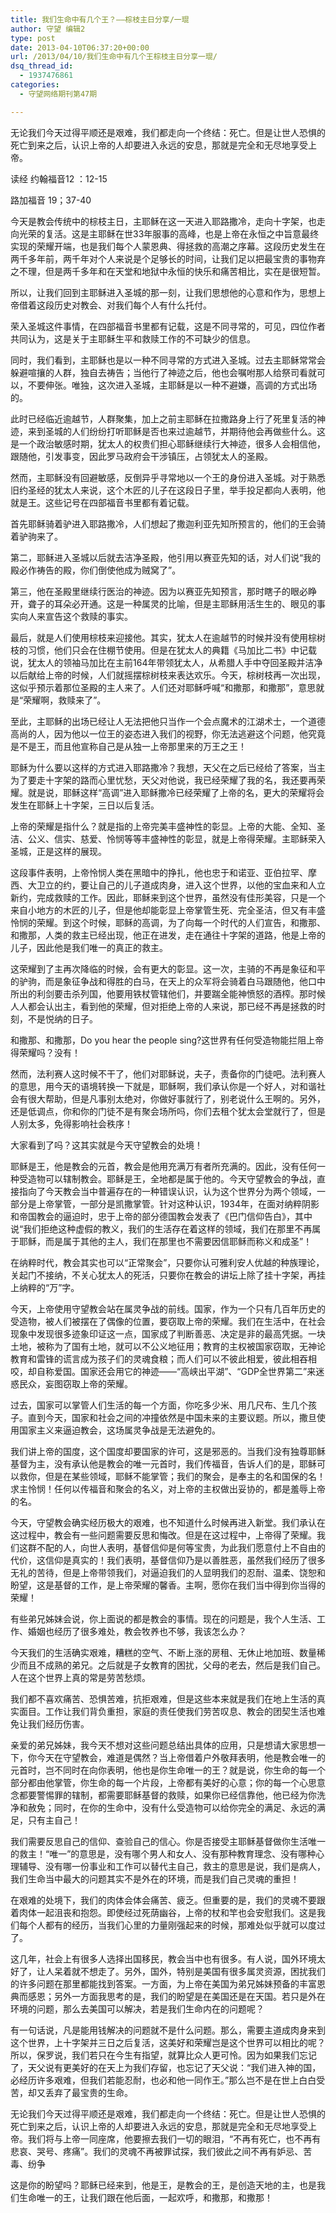 ```yaml
---
title: 我们生命中有几个王？——棕枝主日分享/一琨
author: 守望 编辑2
type: post
date: 2013-04-10T06:37:20+00:00
url: /2013/04/10/我们生命中有几个王棕枝主日分享一琨/
dsq_thread_id:
  - 1937476861
categories:
  - 守望网络期刊第47期

---
```

无论我们今天过得平顺还是艰难，我们都走向一个终结：死亡。但是让世人恐惧的死亡到来之后，认识上帝的人却要进入永远的安息，那就是完全和无尽地享受上帝。<!--more-->

读经 约翰福音12 ：12-15

路加福音 19；37-40

今天是教会传统中的棕枝主日，主耶稣在这一天进入耶路撒冷，走向十字架，也走向光荣的复活。这是主耶稣在世33年服事的高峰，也是上帝在永恒之中旨意最终实现的荣耀开端，也是我们每个人蒙恩典、得拯救的高潮之序幕。这段历史发生在两千多年前，两千年对个人来说是个足够长的时间，让我们足以把最宝贵的事物弃之不理，但是两千多年和在天堂和地狱中永恒的快乐和痛苦相比，实在是很短暂。

所以，让我们回到主耶稣进入圣城的那一刻，让我们思想他的心意和作为，思想上帝借着这段历史对教会、对我们每个人有什么托付。

荣入圣城这件事情，在四部福音书里都有记载，这是不同寻常的，可见，四位作者共同认为，这是关于主耶稣生平和救赎工作的不可缺少的信息。

同时，我们看到，主耶稣也是以一种不同寻常的方式进入圣城。过去主耶稣常常会躲避喧攘的人群，独自去祷告；当他行了神迹之后，他也会嘱咐那人给祭司看就可以，不要伸张。唯独，这次进入圣城，主耶稣是以一种不避嫌，高调的方式出场的。

此时已经临近逾越节，人群聚集，加上之前主耶稣在拉撒路身上行了死里复活的神迹，来到圣城的人们纷纷打听耶稣是否也来过逾越节，并期待他会再做些什么。这是一个政治敏感时期，犹太人的权贵们担心耶稣继续行大神迹，很多人会相信他，跟随他，引发事变，因此罗马政府会干涉镇压，占领犹太人的圣殿。

然而，主耶稣没有回避敏感，反倒异乎寻常地以一个王的身份进入圣城。对于熟悉旧约圣经的犹太人来说，这个木匠的儿子在这段日子里，举手投足都向人表明，他就是王。这些记号在四部福音书里都有着记载。

首先耶稣骑着驴进入耶路撒冷，人们想起了撒迦利亚先知所预言的，他们的王会骑着驴驹来了。

第二，耶稣进入圣城以后就去洁净圣殿，他引用以赛亚先知的话，对人们说“我的殿必作祷告的殿，你们倒使他成为贼窝了”。

第三，他在圣殿里继续行医治的神迹。因为以赛亚先知预言，那时瞎子的眼必睁开，聋子的耳朵必开通。这是一种属灵的比喻，但是主耶稣用活生生的、眼见的事实向人来宣告这个救赎的事实。

最后，就是人们使用棕枝来迎接他。其实，犹太人在逾越节的时候并没有使用棕树枝的习惯，他们只会在住棚节使用。但是在犹太人的典籍《马加比二书》中记载说，犹太人的领袖马加比在主前164年带领犹太人，从希腊人手中夺回圣殿并洁净以后献给上帝的时候，人们就摇摆棕树枝来表达欢乐。今天，棕树枝再一次出现，这似乎预示着那位圣殿的主人来了。人们还对耶稣呼喊“和撒那，和撒那”，意思就是“荣耀啊，救赎来了”。

至此，主耶稣的出场已经让人无法把他只当作一个会点魔术的江湖术士，一个道德高尚的人，因为他以一位王的姿态进入我们的视野，你无法逃避这个问题，他究竟是不是王，而且他宣称自己是从独一上帝那里来的万王之王！

耶稣为什么要以这样的方式进入耶路撒冷？我想，天父在之后已经给了答案，当主为了要走十字架的路而心里忧愁，天父对他说，我已经荣耀了我的名，我还要再荣耀。就是说，耶稣这样“高调”进入耶稣撒冷已经荣耀了上帝的名，更大的荣耀将会发生在耶稣上十字架，三日以后复活。

上帝的荣耀是指什么？就是指的上帝完美丰盛神性的彰显。上帝的大能、全知、圣洁、公义、信实、慈爱、怜悯等等丰盛神性的彰显，就是上帝得荣耀。主耶稣荣入圣城，正是这样的展现。

这段事件表明，上帝怜悯人类在黑暗中的挣扎，他也忠于和诺亚、亚伯拉罕、摩西、大卫立的约，要让自己的儿子道成肉身，进入这个世界，以他的宝血来和人立新约，完成救赎的工作。因此，耶稣来到这个世界，虽然没有佳形美容，只是一个来自小地方的木匠的儿子，但是他却能彰显上帝掌管生死、完全圣洁，但又有丰盛怜悯的荣耀。到这个时候，耶稣的高调，为了向每一个时代的人们宣告，和撒那、和撒那，人类的救主已经出现，他正在进发，走在通往十字架的道路，他是上帝的儿子，因此他是我们唯一的真正的救主。

这荣耀到了主再次降临的时候，会有更大的彰显。这一次，主骑的不再是象征和平的驴驹，而是象征争战和得胜的白马，在天上的众军将会骑着白马跟随他，他口中所出的利剑要击杀列国，他要用铁杖管辖他们，并要踹全能神愤怒的酒榨。那时候人人都会认出主，看到他的荣耀，但对拒绝上帝的人来说，那已经不再是拯救的时刻，不是悦纳的日子。

和撒那、和撒那，Do you hear the people sing?这世界有任何受造物能拦阻上帝得荣耀吗？没有！

然而，法利赛人这时候不干了，他们对耶稣说，夫子，责备你的门徒吧。法利赛人的意思，用今天的语境转换一下就是，耶稣啊，我们承认你是一个好人，对和谐社会有很大帮助，但是凡事别太绝对，你做好事就行了，别老说什么王啊的。另外，还是低调点，你和你的门徒不是有聚会场所吗，你们去租个犹太会堂就行了，但是人别太多，免得影响社会秩序！

大家看到了吗？这其实就是今天守望教会的处境！

耶稣是王，他是教会的元首，教会是他用充满万有者所充满的。因此，没有任何一种受造物可以辖制教会。耶稣是王，全地都是属于他的。今天守望教会的争战，直接指向了今天教会当中普遍存在的一种错误认识，认为这个世界分为两个领域，一部分是上帝掌管，一部分是凯撒掌管。针对这种认识，1934年，在面对纳粹阴影和帝国教会的逼迫时，忠于上帝的部分德国教会发表了《巴门信仰告白》，其中说“我们拒绝这种虚假的教义，我们的生活存在着这样的领域，我们在那里不再属于耶稣，而是属于其他的主人，我们在那里也不需要因信耶稣而称义和成圣”！

在纳粹时代，教会其实也可以“正常聚会”，只要你认可雅利安人优越的种族理论，关起门不接纳，不关心犹太人的死活，只要你在教会的讲坛上除了挂十字架，再挂上纳粹的“万”字。

今天，上帝使用守望教会站在属灵争战的前线。国家，作为一个只有几百年历史的受造物，被人们被摆在了偶像的位置，要窃取上帝的荣耀。我们在生活中，在社会现象中发现很多迹象印证这一点，国家成了判断善恶、决定是非的最高凭据。一块土地，被称为了国有土地，就可以不公义地征用；教育的主权被国家窃取，无神论教育和雷锋的谎言成为孩子们的灵魂食粮；而人们可以不彼此相爱，彼此相吞相咬，却自称爱国。国家还会用它的神迹——“高峡出平湖”、“GDP全世界第二”来迷惑民众，妄图窃取上帝的荣耀。

过去，国家可以掌管人们生活的每一个方面，你吃多少米、用几尺布、生几个孩子。直到今天，国家和社会之间的冲撞依然是中国未来的主要议题。所以，撒旦使用国家主义来逼迫教会，这场属灵争战是无法避免的。

我们讲上帝的国度，这个国度却要国家的许可，这是邪恶的。当我们没有独尊耶稣基督为主，没有承认他是教会的唯一元首时，我们传福音，告诉人们的是，耶稣可以救你，但是在某些领域，耶稣不能掌管；我们的聚会，是奉主的名和国保的名！求主怜悯！任何以传福音和聚会的名义，对上帝的主权做出妥协的，都是羞辱上帝的名。

今天，守望教会确实经历极大的艰难，也不知道什么时候再进入新堂。我们承认在这过程中，教会有一些问题需要反思和悔改。但是在这过程中，上帝得了荣耀。我们这群不配的人，向世人表明，基督信仰是何等宝贵，为此我们愿意付上不自由的代价，这信仰是真实的！我们表明，基督信仰乃是以善胜恶，虽然我们经历了很多无礼的苦待，但是上帝带领我们，对逼迫我们的人显明我们的忍耐、温柔、饶恕和盼望，这是基督的工作，是上帝荣耀的馨香。主啊，愿你在我们当中得到你当得的荣耀！

有些弟兄姊妹会说，你上面说的都是教会的事情。现在的问题是，我个人生活、工作、婚姻也经历了很多难处，教会牧养也不够，我该怎么办？

今天我们的生活确实艰难，糟糕的空气、不断上涨的房租、无休止地加班、数量稀少而且不成熟的弟兄。之后就是子女教育的困扰，父母的老去，然后是我们自己。人在这个世界上真的常是劳苦愁烦。

我们都不喜欢痛苦、恐惧苦难，抗拒艰难，但是这些本来就是我们在地上生活的真实面目。工作让我们背负重担，家庭的责任使我们劳苦叹息、教会的团契生活也难免让我们经历伤害。

亲爱的弟兄姊妹，我今天不想对这些问题总结出具体的应用，只是想请大家思想一下，你今天在守望教会，难道是偶然？当上帝借着户外敬拜表明，他是教会唯一的元首时，岂不同时在向你表明，他也是你生命唯一的王？就是说，你生命的每一个部分都由他掌管，你生命的每一个片段，上帝都有美好的心意；你的每一个心思意念都要警惕罪的辖制，都需要耶稣基督的救赎，如果你已经信靠他，他已经为你洗净和赦免；同时，在你的生命中，没有什么受造物可以给你完全的满足、永远的满足，只有主自己！

我们需要反思自己的信仰、查验自己的信心。你是否接受主耶稣基督做你生活唯一的救主！“唯一”的意思是，没有哪个男人和女人、没有那种教育理念、没有哪种心理辅导、没有哪一份事业和工作可以替代主自己，救主的意思是说，我们是病人，我们生命当中最大的问题其实不是外在的环境，而是我们自己灵魂的重担！

在艰难的处境下，我们的肉体会体会痛苦、疲乏。但重要的是，我们的灵魂不要跟着肉体一起沮丧和抱怨。即使经过死荫幽谷，上帝的杖和竿也会安慰我们。这是我们每个人都有的经历，当我们心里的力量刚强起来的时候，那难处似乎就可以度过了。

这几年，社会上有很多人选择出国移民，教会当中也有很多。有人说，国外环境太好了，让人呆着就不想走了。另外，国外，特别是美国有很多属灵资源，困扰我们的许多问题在那里都能找到答案。一方面，为上帝在美国为弟兄姊妹预备的丰富恩典而感恩；另外一方面我思考的是，我们的盼望是在美国还是在天国。若只是外在环境的问题，那么去美国可以解决，若是我们生命内在的问题呢？

有一句话说，凡是能用钱解决的问题就不是什么问题。那么，需要主道成肉身来到这个世界，上十字架并三日之后复活，这美好和荣耀岂是这个世界可以相比的呢？所以，保罗说，我们若只在今生有指望，就算比众人更可怜。因为如果我们忘记了，天父说有更美好的在天上为我们存留，也忘记了天父说：“我们进入神的国，必经历许多艰难，但我们若能忍耐，也必和他一同作王。”那么岂不是在世上白白受苦，却又丢弃了最宝贵的生命。

无论我们今天过得平顺还是艰难，我们都走向一个终结：死亡。但是让世人恐惧的死亡到来之后，认识上帝的人却要进入永远的安息，那就是完全和无尽地享受上帝。我们将与上帝一同座席，他要擦去我们一切的眼泪，“不再有死亡，也不再有悲哀、哭号、疼痛”。我们的灵魂不再被罪试探，我们彼此之间不再有妒忌、苦毒、纷争

这是你的盼望吗？耶稣已经来到，他是王，是教会的王，是创造天地的主，也是我们生命唯一的王，让我们跟在他后面，一起欢呼，和撒那，和撒那！